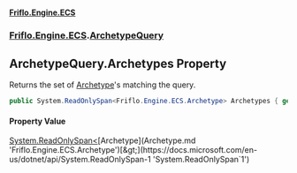 #### [Friflo.Engine.ECS](index.md 'index')
### [Friflo.Engine.ECS](Friflo.Engine.ECS.md 'Friflo.Engine.ECS').[ArchetypeQuery](ArchetypeQuery.md 'Friflo.Engine.ECS.ArchetypeQuery')

## ArchetypeQuery.Archetypes Property

Returns the set of [Archetype](Archetype.md 'Friflo.Engine.ECS.Archetype')'s matching the query.

```csharp
public System.ReadOnlySpan<Friflo.Engine.ECS.Archetype> Archetypes { get; }
```

#### Property Value
[System.ReadOnlySpan&lt;](https://docs.microsoft.com/en-us/dotnet/api/System.ReadOnlySpan-1 'System.ReadOnlySpan`1')[Archetype](Archetype.md 'Friflo.Engine.ECS.Archetype')[&gt;](https://docs.microsoft.com/en-us/dotnet/api/System.ReadOnlySpan-1 'System.ReadOnlySpan`1')